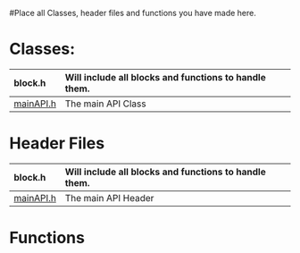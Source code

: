 #Place all Classes, header files and functions you have made here.

# Classes: #
|block.h   | Will include all blocks and functions to handle them. |
|:---------|:------------------------------------------------------|
|[mainAPI.h](https://code.google.com/p/wiicraft-code/wiki/MainAPI_h) | The main API Class                                    |

# Header Files #
|block.h   | Will include all blocks and functions to handle them. |
|:---------|:------------------------------------------------------|
|[mainAPI.h](https://code.google.com/p/wiicraft-code/wiki/MainAPI_h) | The main API Header                                   |

# Functions #